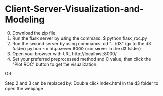 # Client-Server-Visualization-and-Modeling
0. Download the zip file.
1. Run the flask server by using the command: 
   $ python flask_roc.py 
2. Run the second server by using commands: 
   cd "...\d3" (go to the d3 folder)
   python -m http.server 8000  (run server in the d3 folder)
3. Open your browser with URL http://localhost:8000/
4. Set your preferred preprocessed method and C value, then click the "Plot ROC" button to get the visualization.

OR 

Step 2 and 3 can be replaced by: Double click index.html in the d3 folder to open the webpage
